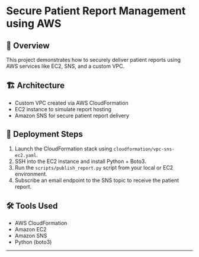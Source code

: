 # Secure Patient Report Management using AWS

## 📌 Overview
This project demonstrates how to securely deliver patient reports using AWS services like EC2, SNS, and a custom VPC.

## 🏗️ Architecture
- Custom VPC created via AWS CloudFormation
- EC2 instance to simulate report hosting
- Amazon SNS for secure patient report delivery

## 🚀 Deployment Steps

1. Launch the CloudFormation stack using `cloudformation/vpc-sns-ec2.yaml`.
2. SSH into the EC2 instance and install Python + Boto3.
3. Run the `scripts/publish_report.py` script from your local or EC2 environment.
4. Subscribe an email endpoint to the SNS topic to receive the patient report.

## 🛠️ Tools Used
- AWS CloudFormation
- Amazon EC2
- Amazon SNS
- Python (boto3)

---

